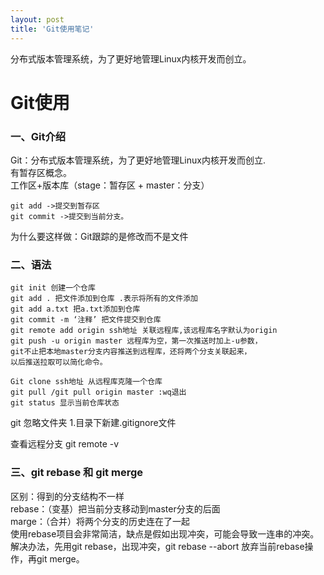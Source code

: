 ```yaml
---
layout: post
title: 'Git使用笔记'
---
```

分布式版本管理系统，为了更好地管理Linux内核开发而创立。
<!--break-->
# Git使用

### 一、Git介绍
Git：分布式版本管理系统，为了更好地管理Linux内核开发而创立.  
有暂存区概念。  
工作区+版本库（stage：暂存区 + master：分支）    

```
git add ->提交到暂存区 
git commit ->提交到当前分支。
```  
为什么要这样做：Git跟踪的是修改而不是文件

### 二、语法

```
git init 创建一个仓库
git add . 把文件添加到仓库 .表示将所有的文件添加
git add a.txt 把a.txt添加到仓库
git commit -m ‘注释’ 把文件提交到仓库
git remote add origin ssh地址 关联远程库,该远程库名字默认为origin
git push -u origin master 远程库为空，第一次推送时加上-u参数，
git不止把本地master分支内容推送到远程库，还将两个分支关联起来，
以后推送拉取可以简化命令。
```  

```
Git clone ssh地址 从远程库克隆一个仓库
git pull /git pull origin master :wq退出
git status 显示当前仓库状态

```
   
   

git 忽略文件夹
1.目录下新建.gitignore文件

查看远程分支
git remote -v 

### 三、git rebase 和 git merge  
区别：得到的分支结构不一样  
rebase：（变基）把当前分支移动到master分支的后面  
marge：（合并）将两个分支的历史连在了一起  
使用rebase项目会非常简洁，缺点是假如出现冲突，可能会导致一连串的冲突。  
解决办法，先用git rebase，出现冲突，git rebase --abort 放弃当前rebase操作，再git merge。


　　　　